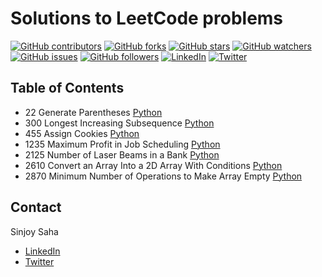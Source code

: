 # Solutions to LeetCode problems

[![GitHub contributors](https://img.shields.io/github/contributors/sinjoysaha/leetcode.svg)](https://GitHub.com/sinjoysaha/leetcode/graphs/contributors/)
[![GitHub forks](https://img.shields.io/github/forks/sinjoysaha/leetcode.svg)](https://GitHub.com/sinjoysaha/leetcode/network/)
[![GitHub stars](https://img.shields.io/github/stars/sinjoysaha/leetcode.svg)](https://GitHub.com/sinjoysaha/leetcode/stargazers/)
[![GitHub watchers](https://img.shields.io/github/watchers/sinjoysaha/leetcode.svg)](https://GitHub.com/sinjoysaha/leetcode/watchers/)
[![GitHub issues](https://img.shields.io/github/issues/sinjoysaha/leetcode.svg)](https://GitHub.com/sinjoysaha/leetcode/issues/)
[![GitHub followers](https://img.shields.io/github/followers/sinjoysaha.svg)](https://github.com/sinjoysaha?tab=followers)
[![LinkedIn](https://img.shields.io/badge/LinkedIn-0077B5?style=flat&logo=linkedin&logoColor=white)](https://linkedin.com/in/sinjoysaha)
[![Twitter](https://img.shields.io/badge/Twitter-1DA1F2?style=flat&logo=twitter&logoColor=white)](https://twitter.com/SinjoySaha)

## Table of Contents
- 22 Generate Parentheses [Python](/python/22_Generate_Parentheses.py)
- 300 Longest Increasing Subsequence [Python](/python/300_Longest_Increasing_Subsequence.py)
- 455 Assign Cookies [Python](/python/455_Assign_Cookies.py)
- 1235 Maximum Profit in Job Scheduling [Python](/python/1235_Maximum_Profit_in_Job_Scheduling.py)
- 2125	Number of Laser Beams in a Bank [Python](/python/2125_Number_of_Laser_Beams_in_a_Bank.py)
- 2610 Convert an Array Into a 2D Array With Conditions [Python](/python/2610_Convert_an_Array_Into_a_2D_Array_With_Conditions.py)
- 2870	Minimum Number of Operations to Make Array Empty [Python](/python/2870_Minimum_Number_of_Operations_to_Make_Array_Empty.py)

## Contact

Sinjoy Saha 
  * [LinkedIn](https://linkedin.com/in/sinjoysaha)
  * [Twitter](https://twitter.com/SinjoySaha)
